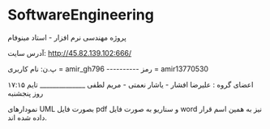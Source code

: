 # SoftwareEngineering
پروژه مهندسی نرم افزار - استاد مینوفام 

آدرس سایت: http://45.82.139.102:666/

پ.ن:   نام کاربری = amir_gh796 ----------  رمز = amir13770530

اعضای گروه : علیرضا افشار - یاشار نعمتی - مریم لطفی  ______________ تایم ۱۷:۱۵ روز پنجشنبه

نمودارهای UML بصورت فایل pdf و سناریو به صورت فایل word نیز به همین اسم قرار داده شده اند.


